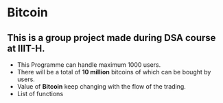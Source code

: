 # Bitcoin
## This is a group project made during DSA course at IIIT-H.  
- This Programme can handle maximum 1000 users.   
- There will be a total of **10 million** bitcoins of which can be bought by users.   
- Value of **Bitcoin** keep changing with the flow of the trading.   
- List of functions 